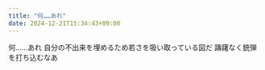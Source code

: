 ```yaml
---
title: "何……あれ"
date: 2024-12-21T15:34:43+09:00
---
```

何……あれ
自分の不出来を埋めるため若さを吸い取っている図だ
躊躇なく銃弾を打ち込むなあ
